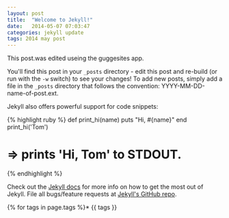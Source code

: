 ```yaml
---
layout: post
title:  "Welcome to Jekyll!"
date:   2014-05-07 07:03:47
categories: jekyll update
tags: 2014 may post
---
```

This post.was edited useing the guggesites app.

You'll find this post in your `_posts` directory - edit this post and re-build (or run with the `-w` switch) to see your changes!
To add new posts, simply add a file in the `_posts` directory that follows the convention: YYYY-MM-DD-name-of-post.ext.

Jekyll also offers powerful support for code snippets:

{% highlight ruby %}
def print_hi(name)
  puts "Hi, #{name}"
end
print_hi('Tom')

# =&gt; prints 'Hi, Tom' to STDOUT.

{% endhighlight %}

Check out the [Jekyll docs][jekyll] for more info on how to get the most out of Jekyll. File all bugs/feature requests at [Jekyll's GitHub repo](https://github.com/mojombo/jekyll).

[jekyll]:    http://jekyllrb.com

  {% for tags in page.tags %}*   {{ tags }}
